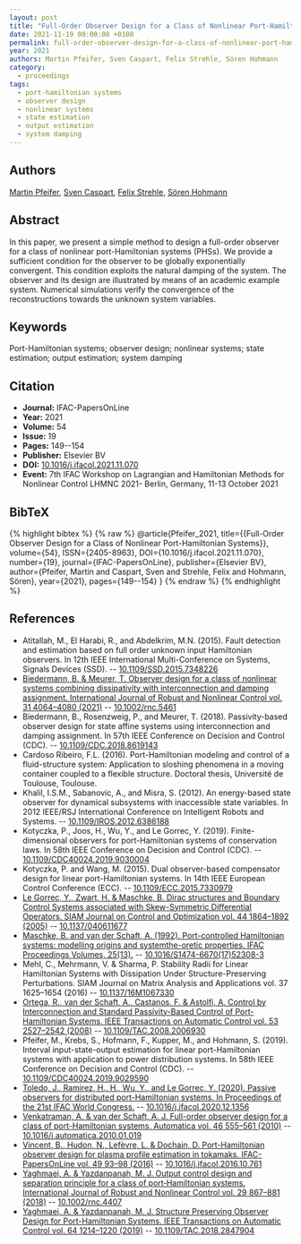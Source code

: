 ```yaml
---
layout: post
title: "Full-Order Observer Design for a Class of Nonlinear Port-Hamiltonian Systems"
date: 2021-11-19 00:00:00 +0100
permalink: full-order-observer-design-for-a-class-of-nonlinear-port-hamiltonian-systems
year: 2021
authors: Martin Pfeifer, Sven Caspart, Felix Strehle, Sören Hohmann
category:
  - proceedings
tags:
  - port-hamiltonian systems
  - observer design
  - nonlinear systems
  - state estimation
  - output estimation
  - system damping
---
```

 
## Authors
[Martin Pfeifer](authors/martin_pfeifer), [Sven Caspart](authors/sven_caspart), [Felix Strehle](authors/felix_strehle), [Sören Hohmann](authors/soren_hohmann)
 
## Abstract
In this paper, we present a simple method to design a full-order observer for a class of nonlinear port-Hamiltonian systems (PHSs). We provide a sufficient condition for the observer to be globally exponentially convergent. This condition exploits the natural damping of the system. The observer and its design are illustrated by means of an academic example system. Numerical simulations verify the convergence of the reconstructions towards the unknown system variables.
 
## Keywords
Port-Hamiltonian systems; observer design; nonlinear systems; state estimation; output estimation; system damping
 
## Citation
- **Journal:** IFAC-PapersOnLine
- **Year:** 2021
- **Volume:** 54
- **Issue:** 19
- **Pages:** 149--154
- **Publisher:** Elsevier BV
- **DOI:** [10.1016/j.ifacol.2021.11.070](https://doi.org/10.1016/j.ifacol.2021.11.070)
- **Event:** 7th IFAC Workshop on Lagrangian and Hamiltonian Methods for Nonlinear Control LHMNC 2021- Berlin, Germany, 11-13 October 2021
 
## BibTeX
{% highlight bibtex %}
{% raw %}
@article{Pfeifer_2021,
  title={{Full-Order Observer Design for a Class of Nonlinear Port-Hamiltonian Systems}},
  volume={54},
  ISSN={2405-8963},
  DOI={10.1016/j.ifacol.2021.11.070},
  number={19},
  journal={IFAC-PapersOnLine},
  publisher={Elsevier BV},
  author={Pfeifer, Martin and Caspart, Sven and Strehle, Felix and Hohmann, Sören},
  year={2021},
  pages={149--154}
}
{% endraw %}
{% endhighlight %}
 
## References
- Atitallah, M., El Harabi, R., and Abdelkrim, M.N. (2015). Fault detection and estimation based on full order unknown input Hamiltonian observers. In 12th IEEE International Multi-Conference on Systems, Signals Devices (SSD). -- [10.1109/SSD.2015.7348226](https://doi.org/10.1109/SSD.2015.7348226)
- [Biedermann, B. & Meurer, T. Observer design for a class of nonlinear systems combining dissipativity with interconnection and damping assignment. International Journal of Robust and Nonlinear Control vol. 31 4064–4080 (2021)](observer-design-for-a-class-of-nonlinear-systems-combining-dissipativity-with-interconnection-and-damping-assignment) -- [10.1002/rnc.5461](https://doi.org/10.1002/rnc.5461)
- Biedermann, B., Rosenzweig, P., and Meurer, T. (2018). Passivity-based observer design for state affine systems using interconnection and damping assignment. In 57th IEEE Conference on Decision and Control (CDC). -- [10.1109/CDC.2018.8619143](https://doi.org/10.1109/CDC.2018.8619143)
- Cardoso Ribeiro, F.L. (2016). Port-Hamiltonian modeling and control of a fluid-structure system: Application to sloshing phenomena in a moving container coupled to a flexible structure. Doctoral thesis, Université de Toulouse, Toulouse.
- Khalil, I.S.M., Sabanovic, A., and Misra, S. (2012). An energy-based state observer for dynamical subsystems with inaccessible state variables. In 2012 IEEE/RSJ International Conference on Intelligent Robots and Systems. -- [10.1109/IROS.2012.6386188](https://doi.org/10.1109/IROS.2012.6386188)
- Kotyczka, P., Joos, H., Wu, Y., and Le Gorrec, Y. (2019). Finite-dimensional observers for port-Hamiltonian systems of conservation laws. In 58th IEEE Conference on Decision and Control (CDC). -- [10.1109/CDC40024.2019.9030004](https://doi.org/10.1109/CDC40024.2019.9030004)
- Kotyczka, P. and Wang, M. (2015). Dual observer-based compensator design for linear port-Hamiltonian systems. In 14th IEEE European Control Conference (ECC). -- [10.1109/ECC.2015.7330979](https://doi.org/10.1109/ECC.2015.7330979)
- [Le Gorrec, Y., Zwart, H. & Maschke, B. Dirac structures and Boundary Control Systems associated with Skew-Symmetric Differential Operators. SIAM Journal on Control and Optimization vol. 44 1864–1892 (2005)](dirac-structures-and-boundary-control-systems-associated-with-skew-symmetric-differential-operators) -- [10.1137/040611677](https://doi.org/10.1137/040611677)
- [Maschke, B. and van der Schaft, A. (1992). Port-controlled Hamiltonian systems: modelling origins and systemthe-oretic properties. IFAC Proceedings Volumes, 25(13).](port-controlled-hamiltonian-systems-modelling-origins-and-systemtheoretic-properties-92) -- [10.1016/S1474-6670(17)52308-3](https://doi.org/10.1016/S1474-6670(17)52308-3)
- Mehl, C., Mehrmann, V. & Sharma, P. Stability Radii for Linear Hamiltonian Systems with Dissipation Under Structure-Preserving Perturbations. SIAM Journal on Matrix Analysis and Applications vol. 37 1625–1654 (2016) -- [10.1137/16M1067330](https://doi.org/10.1137/16M1067330)
- [Ortega, R., van der Schaft, A., Castanos, F. & Astolfi, A. Control by Interconnection and Standard Passivity-Based Control of Port-Hamiltonian Systems. IEEE Transactions on Automatic Control vol. 53 2527–2542 (2008)](control-by-interconnection-and-standard-passivity-based-control-of-port-hamiltonian-systems) -- [10.1109/TAC.2008.2006930](https://doi.org/10.1109/TAC.2008.2006930)
- Pfeifer, M., Krebs, S., Hofmann, F., Kupper, M., and Hohmann, S. (2019). Interval input-state-output estimation for linear port-Hamiltonian systems with application to power distribution systems. In 58th IEEE Conference on Decision and Control (CDC). -- [10.1109/CDC40024.2019.9029590](https://doi.org/10.1109/CDC40024.2019.9029590)
- [Toledo, J., Ramirez, H., H., Wu, Y., and Le Gorrec, Y. (2020). Passive observers for distributed port-Hamiltonian systems. In Proceedings of the 21st IFAC World Congress.](passive-observers-for-distributed-port-hamiltonian-systems) -- [10.1016/j.ifacol.2020.12.1356](https://doi.org/10.1016/j.ifacol.2020.12.1356)
- [Venkatraman, A. & van der Schaft, A. J. Full-order observer design for a class of port-Hamiltonian systems. Automatica vol. 46 555–561 (2010)](full-order-observer-design-for-a-class-of-port-hamiltonian-systems) -- [10.1016/j.automatica.2010.01.019](https://doi.org/10.1016/j.automatica.2010.01.019)
- [Vincent, B., Hudon, N., Lefèvre, L. & Dochain, D. Port-Hamiltonian observer design for plasma profile estimation in tokamaks. IFAC-PapersOnLine vol. 49 93–98 (2016)](port-hamiltonian-observer-design-for-plasma-profile-estimation-in-tokamaks) -- [10.1016/j.ifacol.2016.10.761](https://doi.org/10.1016/j.ifacol.2016.10.761)
- [Yaghmaei, A. & Yazdanpanah, M. J. Output control design and separation principle for a class of port‐Hamiltonian systems. International Journal of Robust and Nonlinear Control vol. 29 867–881 (2018)](output-control-design-and-separation-principle-for-a-class-of-port-hamiltonian-systems) -- [10.1002/rnc.4407](https://doi.org/10.1002/rnc.4407)
- [Yaghmaei, A. & Yazdanpanah, M. J. Structure Preserving Observer Design for Port-Hamiltonian Systems. IEEE Transactions on Automatic Control vol. 64 1214–1220 (2019)](structure-preserving-observer-design-for-port-hamiltonian-systems) -- [10.1109/TAC.2018.2847904](https://doi.org/10.1109/TAC.2018.2847904)

